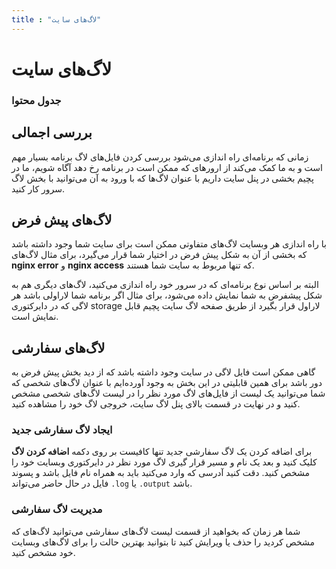 ```yaml
---
title : "لاگ‌های سایت"
---
```


# لاگ‌های سایت

### جدول محتوا

## بررسی اجمالی
<div id="43819456042"><script type="text/JavaScript" src="https://www.aparat.com/embed/TyLWm?data[rnddiv]=43819456042&data[responsive]=yes"></script></div>


زمانی که برنامه‌ای راه اندازی می‌شود بررسی کردن فایل‌های لاگ برنامه بسیار مهم است و به ما کمک می‌کند از ارور‌های که ممکن است در برنامه رخ دهد آگاه شویم، ما در پچیم بخشی در پنل سایت داریم با عنوان لاگ‌ها که با ورود به آن می‌توانید با بخش لاگ سرور کار کنید.

## لاگ‌های پیش فرض

با راه اندازی هر وبسایت لاگ‌های متفاوتی ممکن است برای سایت شما وجود داشته باشد که بخشی از آن به شکل پیش فرض در اختیار شما قرار می‌گیرد، برای مثال‌ لاگ‌های **nginx error** و **nginx access** که تنها مربوط به سایت شما هستند.

البته بر اساس نوع برنامه‌ای که در سرور خود راه اندازی ‌می‌کنید، لاگ‌های دیگری هم به شکل پیشفرض به شما نمایش داده می‌شود، برای مثال اگر برنامه شما لاراولی باشد هر لاگی که در دایرکتوری storage لاراول قرار بگیرد از طریق صفحه لاگ سایت پچیم قابل نمایش است.

## لاگ‌های سفارشی

گاهی ممکن است فایل لاگی در سایت وجود داشته باشد که از دید بخش پیش فرض به دور باشد برای همین قابلیتی در این بخش به وجود آورده‌ایم با عنوان لاگ‌های شخصی که شما می‌توانید یک لیست از فایل‌های لاگ مورد نظر را در لیست لاگ‌های شخصی مشخص کنید و در نهایت در قسمت بالای پنل لاگ سایت، خروجی لاگ خود را مشاهده کنید.

### ایجاد لاگ سفارشی جدید

برای اضافه کردن یک لاگ سفارشی جدید تنها کافیست بر روی دکمه **اضافه کردن لاگ** کلیک کنید و بعد یک نام و مسیر قرار گیری لاگ مورد نظر در دایرکتوری وبسایت خود را مشخص کنید. دقت کنید آدرسی که وارد می‌کنید باید به همراه نام فایل باشد و پسوند فایل در حال حاضر می‌تواند `.log` یا `.output` باشد.  

### مدیریت لاگ سفارشی

شما هر زمان که بخواهید از قسمت لیست لاگ‌های سفارشی می‌توانید لاگ‌های که مشخص کردید را حذف یا ویرایش کنید تا بتوانید بهترین حالت را برای لاگ‌های وبسایت خود مشخص کنید.
